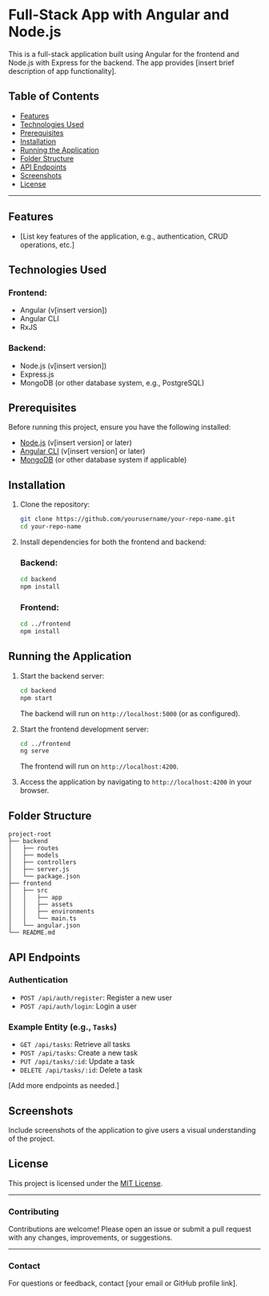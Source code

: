 # Full-Stack App with Angular and Node.js

This is a full-stack application built using Angular for the frontend and Node.js with Express for the backend. The app provides [insert brief description of app functionality].

## Table of Contents

- [Features](#features)
- [Technologies Used](#technologies-used)
- [Prerequisites](#prerequisites)
- [Installation](#installation)
- [Running the Application](#running-the-application)
- [Folder Structure](#folder-structure)
- [API Endpoints](#api-endpoints)
- [Screenshots](#screenshots)
- [License](#license)

---

## Features

- [List key features of the application, e.g., authentication, CRUD operations, etc.]

## Technologies Used

### Frontend:
- Angular (v[insert version])
- Angular CLI
- RxJS

### Backend:
- Node.js (v[insert version])
- Express.js
- MongoDB (or other database system, e.g., PostgreSQL)

## Prerequisites

Before running this project, ensure you have the following installed:

- [Node.js](https://nodejs.org/) (v[insert version] or later)
- [Angular CLI](https://angular.io/cli) (v[insert version] or later)
- [MongoDB](https://www.mongodb.com/) (or other database system if applicable)

## Installation

1. Clone the repository:
   ```bash
   git clone https://github.com/yourusername/your-repo-name.git
   cd your-repo-name
   ```

2. Install dependencies for both the frontend and backend:

   ### Backend:
   ```bash
   cd backend
   npm install
   ```

   ### Frontend:
   ```bash
   cd ../frontend
   npm install
   ```

## Running the Application

1. Start the backend server:
   ```bash
   cd backend
   npm start
   ```
   The backend will run on `http://localhost:5000` (or as configured).

2. Start the frontend development server:
   ```bash
   cd ../frontend
   ng serve
   ```
   The frontend will run on `http://localhost:4200`.

3. Access the application by navigating to `http://localhost:4200` in your browser.

## Folder Structure

```
project-root
├── backend
│   ├── routes
│   ├── models
│   ├── controllers
│   ├── server.js
│   └── package.json
├── frontend
│   ├── src
│   │   ├── app
│   │   ├── assets
│   │   ├── environments
│   │   └── main.ts
│   └── angular.json
└── README.md
```

## API Endpoints

### Authentication
- `POST /api/auth/register`: Register a new user
- `POST /api/auth/login`: Login a user

### Example Entity (e.g., `Tasks`)
- `GET /api/tasks`: Retrieve all tasks
- `POST /api/tasks`: Create a new task
- `PUT /api/tasks/:id`: Update a task
- `DELETE /api/tasks/:id`: Delete a task

[Add more endpoints as needed.]

## Screenshots

Include screenshots of the application to give users a visual understanding of the project.

## License

This project is licensed under the [MIT License](LICENSE).

---

### Contributing

Contributions are welcome! Please open an issue or submit a pull request with any changes, improvements, or suggestions.

---

### Contact

For questions or feedback, contact [your email or GitHub profile link].

